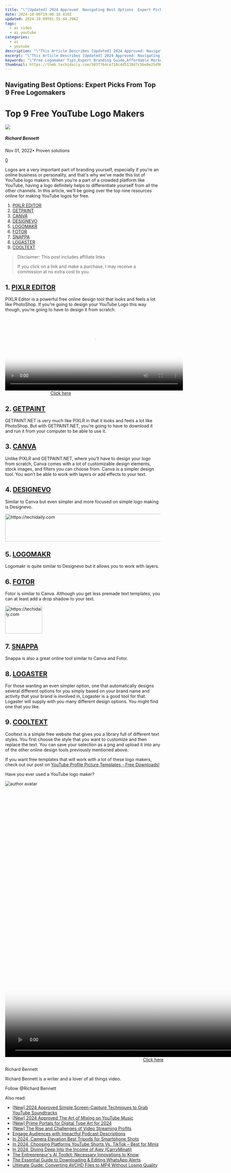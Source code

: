 ```yaml
---
title: "\"[Updated] 2024 Approved  Navigating Best Options  Expert Picks From Top 9 Free Logomakers\""
date: 2024-10-06T19:00:18.410Z
updated: 2024-10-09T01:55:44.296Z
tags:
  - ai video
  - ai youtube
categories:
  - ai
  - youtube
description: "\"This Article Describes [Updated] 2024 Approved: Navigating Best Options: Expert Picks From Top 9 Free Logomakers\""
excerpt: "\"This Article Describes [Updated] 2024 Approved: Navigating Best Options: Expert Picks From Top 9 Free Logomakers\""
keywords: "\"Free Logomaker Tips,Expert Branding Guide,Affordable Marker Designs,Professional Logo Services,Cost-Effective Logo Creation,Top Logo Makers Selection,Optimal Logo Solutions\""
thumbnail: https://thmb.techidaily.com/503f764ce718cdd5118d7c5be0e25d96b4338086cc102ad3bcea32f94e910963.jpg
---
```


## Navigating Best Options: Expert Picks From Top 9 Free Logomakers

# Top 9 Free YouTube Logo Makers

![](https://images.wondershare.com/filmora/article-images/richard-bennett.jpg)

##### Richard Bennett

 Nov 01, 2022• Proven solutions

[0](#commentsBoxSeoTemplate)

Logos are a very important part of branding yourself, especially if you’re an online business or personality, and that's why we've made this list of YouTube logo makers. When you’re a part of a crowded platform like YouTube, having a logo definitely helps to differentiate yourself from all the other channels. In this article, we’ll be going over the top nine resources online for making YouTube logos for free.

1. [PIXLR EDITOR](#pixlr)
2. [GETPAINT](#getpaint)
3. [CANVA](#canva)
4. [DESIGNEVO](#designevo)
5. [LOGOMAKR](#logomakr)
6. [FOTOR](#fotor)
7. [SNAPPA](#snappa)
8. [LOGASTER](#logaster)
9. [COOLTEXT](#cooltext)

>  Disclaimer: This post includes affiliate links
>
>  If you click on a link and make a purchase, I may receive a commission at no extra cost to you.
>

## 1\. [PIXLR EDITOR](https://pixlr.com/editor/)

PIXLR Editor is a powerful free online design tool that looks and feels a lot like PhotoShop. If you’re going to design your YouTube Logo this way though, you’re going to have to design it from scratch.

<!-- affiliate ads begin -->
<span id="1983549">
					<video width="576" height="240" style="cursor:pointer"
           poster="//a.impactradius-go.com/display-clicktoplayimage/1983549.png"
           onclick="if(!this.playClicked){this.play();this.setAttribute('controls',true);this.playClicked=true;}">
	   <source src="//a.impactradius-go.com/display-ad/22993-1983549">
	   <img src="//a.impactradius-go.com/display-clicktoplayimage/1983549.png" style="border: none; height: 100%; width: 100%; object-fit: contain">
	</video>
	<div style="width:360px;text-align:center"><a href="javascript:window.open(decodeURIComponent('https%3A%2F%2Fhomestyler.sjv.io%2Fc%2F5597632%2F1983549%2F22993'), '_blank');void(0);">Click here</a></div>
</span>
<img height="0" width="0" src="https://imp.pxf.io/i/5597632/1983549/22993" style="position:absolute;visibility:hidden;" border="0" />
<!-- affiliate ads end -->

## 2\. [GETPAINT](https://www.getpaint.net/)

GETPAINT.NET is very much like PIXLR in that it looks and feels a lot like PhotoShop. But with GETPAINT.NET, you’re going to have to download it and run it from your computer to be able to use it.

## 3\. [CANVA](https://www.canva.com/)

Unlike PIXLR and GETPAINT.NET, where you’ll have to design your logo from scratch, Canva comes with a lot of customizable design elements, stock images, and filters you can choose from. Canva is a simpler design tool. You won’t be able to work with layers or add effects to your text.

## 4\. [DESIGNEVO](https://www.designevo.com/)

Similar to Canva but even simpler and more focused on simple logo making is Designevo.

<!-- affiliate ads begin -->
<a href="https://aligracehair.sjv.io/c/5597632/1884002/19272" target="_top" id="1884002">
  <img src="//a.impactradius-go.com/display-ad/19272-1884002" border="0" alt="https://techidaily.com" width="728" height="90"/>
</a>
<img height="0" width="0" src="https://aligracehair.sjv.io/i/5597632/1884002/19272" style="position:absolute;visibility:hidden;" border="0" />
<!-- affiliate ads end -->

## 5\. [LOGOMAKR](https://logomakr.com/)

Logomakr is quite similar to Designevo but it allows you to work with layers.

## 6\. [FOTOR](https://www.fotor.com/)

Fotor is similar to Canva. Although you get less premade text templates, you can at least add a drop shadow to your text.

<!-- affiliate ads begin -->
<a href="https://aligracehair.sjv.io/c/5597632/2135350/19272" target="_top" id="2135350">
  <img src="//a.impactradius-go.com/display-ad/19272-2135350" border="0" alt="https://techidaily.com" width="120" height="90"/>
</a>
<img height="0" width="0" src="https://aligracehair.sjv.io/i/5597632/2135350/19272" style="position:absolute;visibility:hidden;" border="0" />
<!-- affiliate ads end -->

## 7\. [SNAPPA](https://snappa.com/)

Snappa is also a great online tool similar to Canva and Fotor.

## 8\. [LOGASTER](https://www.logaster.com/)

For those wanting an even simpler option, one that automatically designs several different options for you simply based on your brand name and activity that your brand is involved in, Logaster is a good tool for that. Logaster will supply with you many different design options. You might find one that you like.

## 9\. [COOLTEXT](https://cooltext.com/)

Cooltext is a simple free website that gives you a library full of different text styles. You first choose the style that you want to customize and then replace the text. You can save your selection as a png and upload it into any of the other online design tools previously mentioned above.

If you want free templates that will work with a lot of these logo makers, check out our post on [YouTube Profile Picture Templates - Free Downloads!](https://www.filmora.io/community-blog/youtube-profile-picture-templates-%E2%80%93-free-downloads%21-310.html)

Have you ever used a YouTube logo maker?

![author avatar](https://images.wondershare.com/filmora/article-images/richard-bennett.jpg)

<!-- affiliate ads begin -->
<span id="1495277">
					<video width="1536" height="864" style="cursor:pointer"
           poster="//a.impactradius-go.com/display-clicktoplayimage/1495277.png"
           onclick="if(!this.playClicked){this.play();this.setAttribute('controls',true);this.playClicked=true;}">
	   <source src="//a.impactradius-go.com/display-ad/17189-1495277">
	   <img src="//a.impactradius-go.com/display-clicktoplayimage/1495277.png" style="border: none; height: 100%; width: 100%; object-fit: contain">
	</video>
	<div style="width:960px;text-align:center"><a href="javascript:window.open(decodeURIComponent('https%3A%2F%2Ffunwhole.sjv.io%2Fc%2F5597632%2F1495277%2F17189'), '_blank');void(0);">Click here</a></div>
</span>
<img height="0" width="0" src="https://imp.pxf.io/i/5597632/1495277/17189" style="position:absolute;visibility:hidden;" border="0" />
<!-- affiliate ads end -->

Richard Bennett

Richard Bennett is a writer and a lover of all things video.

Follow @Richard Bennett

<ins class="adsbygoogle"
     style="display:block"
     data-ad-format="autorelaxed"
     data-ad-client="ca-pub-7571918770474297"
     data-ad-slot="1223367746"></ins>

<ins class="adsbygoogle"
     style="display:block"
     data-ad-client="ca-pub-7571918770474297"
     data-ad-slot="8358498916"
     data-ad-format="auto"
     data-full-width-responsive="true"></ins>

<span class="atpl-alsoreadstyle">Also read:</span>
<div><ul>
<li><a href="https://youtube-zero.techidaily.com/024-approved-simple-screen-capture-techniques-to-grab-youtube-soundtracks/"><u>[New] 2024 Approved Simple Screen-Capture Techniques to Grab YouTube Soundtracks</u></a></li>
<li><a href="https://youtube-zero.techidaily.com/024-approved-the-art-of-mixing-on-youtube-music/"><u>[New] 2024 Approved The Art of Mixing on YouTube Music</u></a></li>
<li><a href="https://fox-boxes.techidaily.com/new-prime-portals-for-digital-type-art-for-2024/"><u>[New] Prime Portals for Digital Type Art for 2024</u></a></li>
<li><a href="https://facebook-video-footage.techidaily.com/new-the-rise-and-challenges-of-video-streaming-profits/"><u>[New] The Rise and Challenges of Video Streaming Profits</u></a></li>
<li><a href="https://extra-tips.techidaily.com/engage-audiences-with-impactful-podcast-descriptions/"><u>Engage Audiences with Impactful Podcast Descriptions</u></a></li>
<li><a href="https://article-helps.techidaily.com/in-2024-camera-elevation-best-tripods-for-smartphone-shots/"><u>In 2024, Camera Elevation Best Tripods for Smartphone Shots</u></a></li>
<li><a href="https://youtube-zero.techidaily.com/24-choosing-platforms-youtube-shorts-vs-tiktok-best-for-minis/"><u>In 2024, Choosing Platforms YouTube Shorts Vs. TikTok – Best for Minis</u></a></li>
<li><a href="https://youtube-zero.techidaily.com/24-diving-deep-into-the-income-of-ajey-carryminati/"><u>In 2024, Diving Deep Into the Income of Ajey (CarryMinati)</u></a></li>
<li><a href="https://tech-revival.techidaily.com/the-entrepreneurs-ai-toolkit-necessary-innovations-to-know/"><u>The Entrepreneur's AI Toolkit: Necessary Innovations to Know</u></a></li>
<li><a href="https://extra-hints.techidaily.com/the-essential-guide-to-downloading-and-editing-whatsapp-alerts/"><u>The Essential Guide to Downloading & Editing WhatsApp Alerts</u></a></li>
<li><a href="https://tech-revival.techidaily.com/ultimate-guide-converting-avchd-files-to-mp4-without-losing-quality/"><u>Ultimate Guide: Converting AVCHD Files to MP4 Without Losing Quality</u></a></li>
</ul></div>

